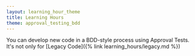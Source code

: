 ```yaml
---
layout: learning_hour_theme
title: Learning Hours
theme: approval_testing_bdd
---
```


You can develop new code in a BDD-style process using Approval Tests. It's not only for [Legacy Code]({% link learning_hours/legacy.md %})